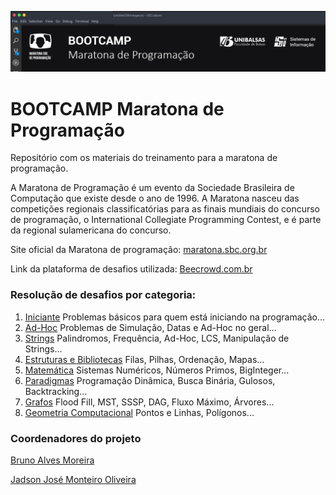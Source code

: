![Maratona de Programação](https://github.com/brunoalvesmo/bootcamp-maratona-de-programacao/blob/main/assets/images/banner_bootcamp.png)
# BOOTCAMP Maratona de Programação
Repositório com os materiais do treinamento para a maratona de programação.

A Maratona de Programação é um evento da Sociedade Brasileira de Computação que existe desde o ano de 1996. A Maratona nasceu das competições regionais classificatórias para as finais mundiais do concurso de programação, o International Collegiate Programming Contest, e é parte da regional sulamericana do concurso. 

Site oficial da Maratona  de programação: [maratona.sbc.org.br](https://maratona.sbc.org.br/)

Link da plataforma de desafios utilizada: [Beecrowd.com.br](https://www.beecrowd.com.br/)

### Resolução de desafios por categoria: 

 1. [Iniciante](https://github.com/brunoalvesmo/bootcamp-maratona-de-programacao/tree/main/resolucoes/iniciante) Problemas básicos para quem está iniciando na programação...
 2. [Ad-Hoc](https://github.com/brunoalvesmo/bootcamp-maratona-de-programacao/tree/main/resolucoes/ad-hoc) Problemas de Simulação, Datas e Ad-Hoc no geral...
 3. [Strings](https://github.com/brunoalvesmo/bootcamp-maratona-de-programacao/tree/main/resolucoes/strings) Palindromos, Frequência, Ad-Hoc, LCS, Manipulação de Strings... 
 4. [Estruturas e Bibliotecas](https://github.com/brunoalvesmo/bootcamp-maratona-de-programacao/tree/main/resolucoes/estruturas-e-bibliotecas) Filas, Pilhas, Ordenação, Mapas... 
 5. [Matemática](https://github.com/brunoalvesmo/bootcamp-maratona-de-programacao/tree/main/resolucoes/matematica) Sistemas Numéricos, Números Primos, BigInteger...
 6. [Paradigmas](https://github.com/brunoalvesmo/bootcamp-maratona-de-programacao/tree/main/resolucoes/paradigmas) Programação Dinâmica, Busca Binária, Gulosos, Backtracking... 
 7. [Grafos](https://github.com/brunoalvesmo/bootcamp-maratona-de-programacao/tree/main/resolucoes/grafos) Flood Fill, MST, SSSP, DAG, Fluxo Máximo, Árvores... 
 8. [Geometria Computacional](https://github.com/brunoalvesmo/bootcamp-maratona-de-programacao/tree/main/resolucoes/geometria-computacional) Pontos e Linhas, Polígonos...

### Coordenadores do projeto

[Bruno Alves Moreira](mailto:bruno.moreira@prof.unibalsas.edu.br)

[Jadson José Monteiro Oliveira](mailto:jadson.oliveira@prof.unibalsas.edu.br)
